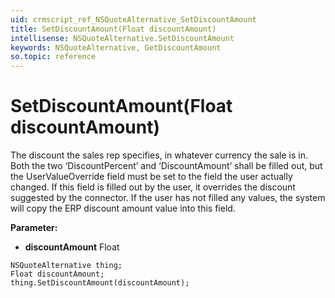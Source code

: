 ```yaml
---
uid: crmscript_ref_NSQuoteAlternative_SetDiscountAmount
title: SetDiscountAmount(Float discountAmount)
intellisense: NSQuoteAlternative.SetDiscountAmount
keywords: NSQuoteAlternative, GetDiscountAmount
so.topic: reference
---
```


# SetDiscountAmount(Float discountAmount)

The discount the sales rep specifies, in whatever currency the sale is in. Both the two ‘DiscountPercent’ and ‘DiscountAmount’ shall be filled out, but the UserValueOverride field must be set to the field the user actually changed. If this field is filled out by the user, it overrides the discount suggested by the connector. If the user has not filled any values, the system will copy the ERP discount amount value into this field.

**Parameter:** 
* **discountAmount** Float

```crmscript
NSQuoteAlternative thing;
Float discountAmount;
thing.SetDiscountAmount(discountAmount);
```

